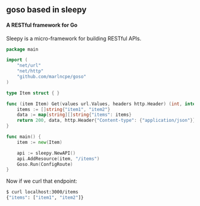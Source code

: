 ## goso based in sleepy

#### A RESTful framework for Go

Sleepy is a micro-framework for building RESTful APIs.

```go
package main

import (
    "net/url"
    "net/http"
    "github.com/marlncpe/goso"
)

type Item struct { }

func (item Item) Get(values url.Values, headers http.Header) (int, interface{}, http.Header) {
    items := []string{"item1", "item2"}
    data := map[string][]string{"items": items}
    return 200, data, http.Header{"Content-type": {"application/json"}}
}

func main() {
    item := new(Item)

    api := sleepy.NewAPI()
    api.AddResource(item, "/items")
    Goso.Run(ConfigRoute)
}
```

Now if we curl that endpoint:

```bash
$ curl localhost:3000/items
{"items": ["item1", "item2"]}
```

